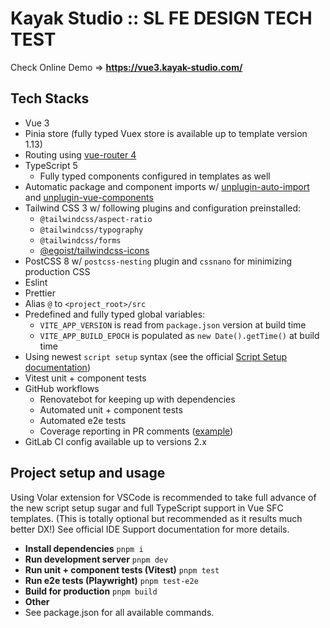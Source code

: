 # Kayak Studio :: SL FE DESIGN TECH TEST

Check Online Demo =>  **<https://vue3.kayak-studio.com/>**

## Tech Stacks

- Vue 3
- Pinia store (fully typed Vuex store is available up to template version 1.13)
- Routing using [vue-router 4](https://router.vuejs.org/)
- TypeScript 5
  - Fully typed components configured in templates as well
- Automatic package and component imports w/ [unplugin-auto-import](https://github.com/antfu/unplugin-auto-import) and [unplugin-vue-components](https://github.com/antfu/unplugin-vue-components)
- Tailwind CSS 3 w/ following plugins and configuration preinstalled:
  - `@tailwindcss/aspect-ratio`
  - `@tailwindcss/typography`
  - `@tailwindcss/forms`
  - [@egoist/tailwindcss-icons](https://github.com/egoist/tailwindcss-icons)
- PostCSS 8 w/ `postcss-nesting` plugin and `cssnano` for minimizing production CSS
- Eslint
- Prettier
- Alias `@` to `<project_root>/src`
- Predefined and fully typed global variables:
  - `VITE_APP_VERSION` is read from `package.json` version at build time
  - `VITE_APP_BUILD_EPOCH` is populated as `new Date().getTime()` at build time
- Using newest `script setup` syntax (see the official [Script Setup documentation](https://vuejs.org/api/sfc-script-setup.html))
- Vitest unit + component tests
- GitHub workflows
  - Renovatebot for keeping up with dependencies
  - Automated unit + component tests
  - Automated e2e tests
  - Coverage reporting in PR comments ([example](https://github.com/Uninen/vite-ts-tailwind-starter/pull/225#issuecomment-1507477206))
- GitLab CI config available up to versions 2.x

## Project setup and usage

Using Volar extension for VSCode is recommended to take full advance of the new script setup sugar and full TypeScript support in Vue SFC templates. (This is totally optional but recommended as it results much better DX!) See official IDE Support documentation for more details.

- **Install dependencies**
`pnpm i`
- **Run development server**
`pnpm dev`
- **Run unit + component tests (Vitest)**
`pnpm test`
- **Run e2e tests (Playwright)**
`pnpm test-e2e`
- **Build for production**
`pnpm build`
- **Other**
- See package.json for all available commands.
